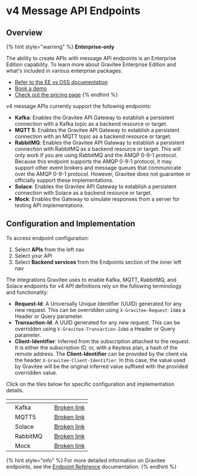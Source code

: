 # v4 Message API Endpoints

## Overview

{% hint style="warning" %}
**Enterprise-only**

The ability to create APIs with message API endpoints is an Enterprise Edition capability. To learn more about Gravitee Enterprise Edition and what's included in various enterprise packages:

* [Refer to the EE vs OSS documentation](../../../../../gravitee-api-management-apim/ee-vs-oss/)
* [Book a demo](https://app.gitbook.com/o/8qli0UVuPJ39JJdq9ebZ/s/rYZ7tzkLjFVST6ex6Jid/)
* [Check out the pricing page](https://www.gravitee.io/pricing)
{% endhint %}

v4 message APIs currently support the following endpoints:

* **Kafka**: Enables the Gravitee API Gateway to establish a persistent connection with a Kafka topic as a backend resource or target.
* **MQTT 5**: Enables the Gravitee API Gateway to establish a persistent connection with an MQTT topic as a backend resource or target.
* **RabbitMQ**: Enables the Gravitee API Gateway to establish a persistent connection with RabbitMQ as a backend resource or target. This will only work if you are using RabbitMQ and the AMQP 0-9-1 protocol. Because this endpoint supports the AMQP 0-9-1 protocol, it may support other event brokers and message queues that communicate over the AMQP 0-9-1 protocol. However, Gravitee does not guarantee or officially support these implementations.
* **Solace**: Enables the Gravitee API Gateway to establish a persistent connection with Solace as a backend resource or target.
* **Mock**: Enables the Gateway to simulate responses from a server for testing API implementations.

## Configuration and Implementation

To access endpoint configuration:

1. Select **APIs** from the left nav
2. Select your API&#x20;
3. Select **Backend services** from the Endpoints section of the inner left nav

The integrations Gravitee uses to enable Kafka, MQTT, RabbitMQ, and Solace endpoints for v4 API definitions rely on the following terminology and functionality:

* **Request-Id**: A Universally Unique Identifier (UUID) generated for any new request. This can be overridden using `X-Gravitee-Request-Id`as a Header or Query parameter.
* **Transaction-Id**: A UUID generated for any new request. This can be overridden using `X-Gravitee-Transaction-Id`as a Header or Query parameter.
* **Client-Identifier**: Inferred from the subscription attached to the request. It is either the subscription ID, or, with a Keyless plan, a hash of the remote address. The **Client-Identifier** can be provided by the client via the header `X-Gravitee-Client-Identifier`. In this case, the value used by Gravitee will be the original inferred value suffixed with the provided overridden value.

Click on the tiles below for specific configuration and implementation details.

<table data-view="cards"><thead><tr><th></th><th></th><th></th><th data-hidden data-card-target data-type="content-ref"></th></tr></thead><tbody><tr><td></td><td>Kafka</td><td></td><td><a href="broken-reference">Broken link</a></td></tr><tr><td></td><td>MQTT5</td><td></td><td><a href="broken-reference">Broken link</a></td></tr><tr><td></td><td>Solace</td><td></td><td><a href="broken-reference">Broken link</a></td></tr><tr><td></td><td>RabbitMQ</td><td></td><td><a href="broken-reference">Broken link</a></td></tr><tr><td></td><td>Mock</td><td></td><td><a href="broken-reference">Broken link</a></td></tr></tbody></table>

{% hint style="info" %}
For more detailed information on Gravitee endpoints, see the [Endpoint Reference](broken-reference) documentation.
{% endhint %}
